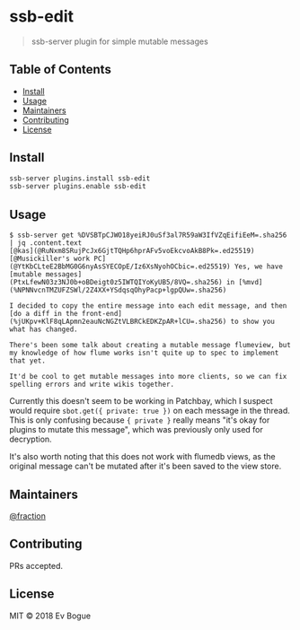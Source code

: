 # ssb-edit

> ssb-server plugin for simple mutable messages

## Table of Contents

- [Install](#install)
- [Usage](#usage)
- [Maintainers](#maintainers)
- [Contributing](#contributing)
- [License](#license)

## Install

```sh
ssb-server plugins.install ssb-edit
ssb-server plugins.enable ssb-edit
```

## Usage

```console
$ ssb-server get %DVSBTpCJWO18yeiRJ0uSf3al7R59aW3IfVZqEifiEeM=.sha256 | jq .content.text
[@kas](@RuNxm8SRujPcJx6GjtTQHp6hprAFv5voEkcvoAkB8Pk=.ed25519) [@Musickiller's work PC](@YtKbCLteE2BbMG0G6nyAsSYECOpE/Iz6XsNyohOCbic=.ed25519) Yes, we have [mutable messages](PtxLfewN03z3NJ0b+oBDeigt0z5IWTQIYoKyUB5/8VQ=.sha256) in [%mvd](%NPNNvcnTMZUFZSWl/2Z4XX+YSdqsqOhyPacp+lgpQUw=.sha256)

I decided to copy the entire message into each edit message, and then [do a diff in the front-end](%jUKpv+KlF8qLApmn2eauNcNGZtVLBRCkEDKZpAR+lCU=.sha256) to show you what has changed. 

There's been some talk about creating a mutable message flumeview, but my knowledge of how flume works isn't quite up to spec to implement that yet. 

It'd be cool to get mutable messages into more clients, so we can fix spelling errors and write wikis together. 
```

Currently this doesn't seem to be working in Patchbay, which I suspect would
require `sbot.get({ private: true })` on each message in the thread. This is
only confusing because `{ private }` really means "it's okay for plugins to
mutate this message", which was previously only used for decryption.

It's also worth noting that this does not work with flumedb views, as the
original message can't be mutated after it's been saved to the view store.

## Maintainers

[@fraction](https://github.com/fraction)

## Contributing

PRs accepted.

## License

MIT © 2018 Ev Bogue
